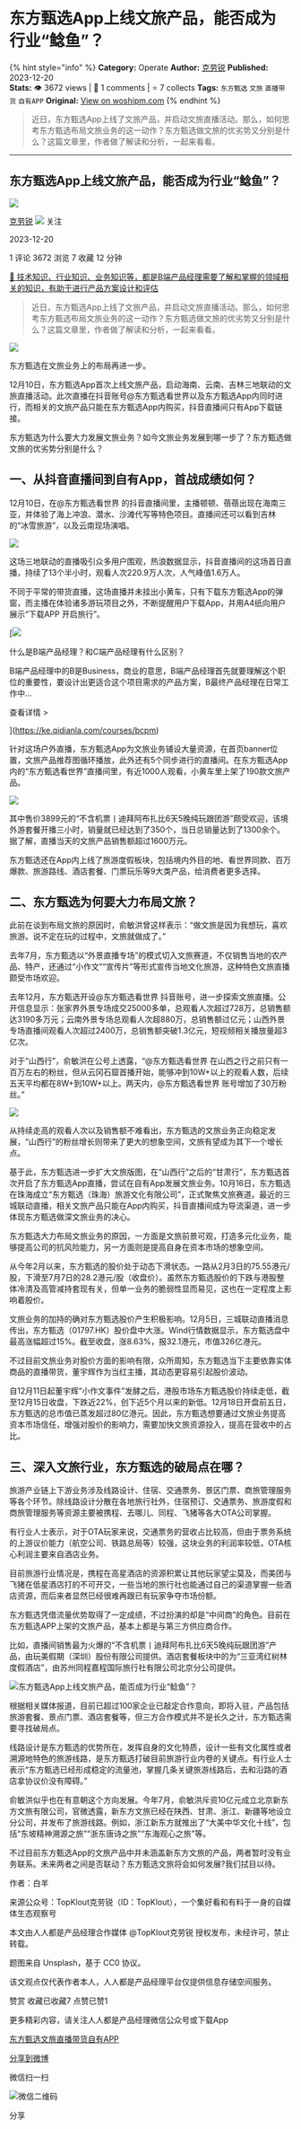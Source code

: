 # 东方甄选App上线文旅产品，能否成为行业“鲶鱼”？
{% hint style="info" %}
**Category:** Operate
**Author:** [克劳锐](https://www.woshipm.com/u/1439338)
**Published:** 2023-12-20  
**Stats:** 👁️ 3672 views | 💬 1 comments | ⭐ 7 collects
**Tags:** `东方甄选` `文旅` `直播带货` `自有APP`
**Original:** [View on woshipm.com](https://www.woshipm.com/operate/5962767.html)
{% endhint %}
> 近日，东方甄选App上线了文旅产品，并启动文旅直播活动。那么，如何思考东方甄选布局文旅业务的这一动作？东方甄选做文旅的优劣势又分别是什么？这篇文章里，作者做了解读和分析，一起来看看。

---

## 东方甄选App上线文旅产品，能否成为行业“鲶鱼”？

[![](https://image.woshipm.com/wp-files/2022/06/NDd55yxXBEbyKfqbpICF.jpeg!/both/72x72)](https://www.woshipm.com/u/1439338)

[克劳锐](https://www.woshipm.com/u/1439338) ![](https://static.woshipm.com/tag/1122_1@2x.png) 关注

2023-12-20

1 评论 3672 浏览 7 收藏 12 分钟

[🔗 技术知识、行业知识、业务知识等，都是B端产品经理需要了解和掌握的领域相关的知识，有助于进行产品方案设计和评估](https://ke.qidianla.com/courses/bcpm)

> 近日，东方甄选App上线了文旅产品，并启动文旅直播活动。那么，如何思考东方甄选布局文旅业务的这一动作？东方甄选做文旅的优劣势又分别是什么？这篇文章里，作者做了解读和分析，一起来看看。

![](https://image.woshipm.com/2023/04/13/d184589e-d9e9-11ed-a8b0-00163e0b5ff3.jpg)

东方甄选在文旅业务上的布局再进一步。

12月10日，东方甄选App首次上线文旅产品，启动海南、云南、吉林三地联动的文旅直播活动。此次直播在抖音账号@东方甄选看世界以及东方甄选App内同时进行，而相关的文旅产品只能在东方甄选App内购买，抖音直播间只有App下载链接。

东方甄选为什么要大力发展文旅业务？如今文旅业务发展到哪一步了？东方甄选做文旅的优劣势分别是什么？

## 一、从抖音直播间到自有App，首战成绩如何？

12月10日，在@东方甄选看世界 的抖音直播间里，主播顿顿、蓓蓓出现在海南三亚，并体验了海上冲浪、潜水、沙滩代写等特色项目。直播间还可以看到吉林的“冰雪旅游”，以及云南现场演唱。

![](https://image.yunyingpai.com/wp/2023/12/2hO4biPEdss2c66MmhYW.png)

这场三地联动的直播吸引众多用户围观，热浪数据显示，抖音直播间的这场首日直播，持续了13个半小时，观看人次220.9万人次，人气峰值1.6万人。

不同于平常的带货直播，这场直播并未挂出小黄车，只有下载东方甄选App的弹窗，而主播在体验诸多游玩项目之外，不断提醒用户下载App，并用A4纸向用户展示“下载APP 开启旅行”。

[![](https://image.woshipm.com/2023/07/27/6f50fd24-2c7f-11ee-875d-00163e0b5ff3.png)

什么是B端产品经理？和C端产品经理有什么区别？

B端产品经理中的B是Business，商业的意思，B端产品经理首先就要理解这个职位的重要性，要设计出更适合这个项目需求的产品方案，B最终产品经理在日常工作中...

查看详情 >

](https://ke.qidianla.com/courses/bcpm)

针对这场户外直播，东方甄选App为文旅业务铺设大量资源，在首页banner位置，文旅产品推荐图循环播放，此外还有5个同步进行的直播间。在东方甄选App内的“东方甄选看世界”直播间里，有近1000人观看，小黄车里上架了190款文旅产品。

![](https://image.yunyingpai.com/wp/2023/12/hkEfYf58eZCTzQezgIBO.png)

其中售价3899元的“不含机票丨迪拜阿布扎比6天5晚纯玩跟团游”颇受欢迎，该境外游套餐开播三小时，销量就已经达到了350个，当日总销量达到了1300余个。据了解，直播当天的文旅产品销售额超过1600万元。

东方甄选还在App内上线了旅游度假板块，包括境内外目的地、看世界同款、百万爆款、旅游路线、酒店套餐、门票玩乐等9大类产品，给消费者更多选择。

## 二、东方甄选为何要大力布局文旅？

此前在谈到布局文旅的原因时，俞敏洪曾这样表示：“做文旅是因为我想玩，喜欢旅游。说不定在玩的过程中，文旅就做成了。”

去年7月，东方甄选以“外景直播专场”的模式切入文旅赛道，不仅销售当地的农产品、特产，还通过“小作文”“宣传片”等形式宣传当地文化旅游，这种特色文旅直播颇受市场欢迎。

去年12月，东方甄选开设@东方甄选看世界 抖音账号，进一步探索文旅直播。公开信息显示：张家界外景专场成交25000多单，总观看人次超过728万，总销售额达3190多万元；云南外景专场总观看人次超880万，总销售额过亿元；山西外景专场直播间观看人次超过2400万，总销售额突破1.3亿元，短视频相关播放量超3亿次。

对于“山西行”，俞敏洪在公号上透露，“@东方甄选看世界 在山西之行之前只有一百万左右的粉丝，但从云冈石窟首播开始，能够冲到10W+以上的观看人数，后续五天平均都在8W+到10W+以上。两天内，@东方甄选看世界 账号增加了30万粉丝。”

![](https://image.yunyingpai.com/wp/2023/12/BxBrD3dr1DyNLVJf4qT4.png)

从持续走高的观看人次以及销售额不难看出，东方甄选的文旅业务正向稳定发展，“山西行”的粉丝增长则带来了更大的想象空间，文旅有望成为其下一个增长点。

基于此，东方甄选进一步扩大文旅版图，在“山西行”之后的“甘肃行”，东方甄选首次开启了东方甄选App直播，尝试在自有App发展文旅业务。10月16日，东方甄选在珠海成立“东方甄选（珠海）旅游文化有限公司”，正式聚焦文旅赛道。最近的三城联动直播，相关文旅产品只能在App内购买，抖音直播间成为导流渠道，进一步体现东方甄选做深文旅业务的决心。

东方甄选大力布局文旅业务的原因，一方面是文旅前景可观，打造多元化业务，能够提高公司的抗风险能力，另一方面则是提高自身在资本市场的想象空间。

从今年2月以来，东方甄选的股价处于动态下滑状态。一路从2月3日的75.55港元/股，下滑至7月7日的28.2港元/股（收盘价）。虽然东方甄选股价的下跌与港股整体冷清及高管减持套现有关，但单一业务的脆弱性显而易见，这也在一定程度上影响着股价。

文旅业务的加持的确对东方甄选股价产生积极影响。12月5日，三城联动直播消息传出，东方甄选（01797.HK）股价盘中大涨。Wind行情数据显示，东方甄选盘中最高涨幅超过15%。截至收盘，涨8.63%，报32.1港元，市值326亿港元。

不过目前文旅业务对股价方面的影响有限，众所周知，东方甄选当下主要依靠实体商品的直播带货，董宇辉作为当红主播，其动态更容易引起股价波动。

自12月11日起董宇辉“小作文事件”发酵之后，港股市场东方甄选股价持续走低，截至12月15日收盘，下跌近22%，创下近5个月以来的新低。12月18日开盘前五日，东方甄选的总市值已蒸发超过80亿港元。因此，东方甄选想要通过文旅业务提高资本市场信任，增强对股价的影响力，需要加快文旅资源投入，提高在营收中的占比。

## 三、深入文旅行业，东方甄选的破局点在哪？

旅游产业链上下游业务涉及线路设计、住宿、交通票务、景区门票、商旅管理服务等各个环节。除线路设计分散在各地旅行社外，住宿预订、交通票务、旅游度假和商旅管理服务等资源主要被携程、去哪儿、同程、飞猪等各大OTA公司掌握。

有行业人士表示，对于OTA玩家来说，交通票务的营收占比较高，但由于票务系统的上游议价能力（航空公司、铁路总局等）较强，这块业务的利润率较低，OTA核心利润主要来自酒店业务。

目前旅游行业情况是，携程在高星酒店的资源积累让其他玩家望尘莫及，而美团与飞猪在低星酒店打的不可开交，一些当地的旅行社也能通过自己的渠道掌握一些酒店资源，而后来者显然已经很难再跟已有玩家争夺市场份额。

东方甄选凭借流量优势取得了一定成绩，不过扮演的却是“中间商”的角色。目前在东方甄选APP上架的文旅产品，基本上都是与第三方供应商合作。

比如，直播间销售最为火爆的“不含机票丨迪拜阿布扎比6天5晚纯玩跟团游”产品，由玩美假期（深圳）股份有限公司提供。酒店套餐板块中的为“三亚湾红树林度假酒店”，由苏州同程嘉程国际旅行社有限公司北京分公司提供。

![东方甄选App上线文旅产品，能否成为行业“鲶鱼”？](https://image.yunyingpai.com/wp/2023/12/OoqgJnejx3eF5ug7kBH8.jpeg)

根据相关媒体报道，目前已超过100家企业已敲定合作意向，即将入驻，产品包括旅游套餐、景点门票、酒店套餐等，但三方合作模式并不是长久之计，东方甄选需要寻找破局点。

线路设计是东方甄选的优势所在，发挥自身的文化特质，设计一些有文化属性或者溯源地特色的旅游线路，是东方甄选打破目前旅游行业内卷的关键点。有行业人士表示“东方甄选已经形成稳定的流量池，掌握几条关键旅游线路后，去和沿路的酒店拿协议价没有障碍。”

俞敏洪似乎也在有意朝这个方向发展。今年7月，俞敏洪斥资10亿元成立北京新东方文旅有限公司，官微透露，新东方文旅已经在陕西、甘肃、浙江、新疆等地设立分公司，并发布了旅游线路。例如，浙江新东方就推出了“大美中华文化十线”，包括“东坡精神溯源之旅”“浙东唐诗之旅”“东海观心之旅”等。

不过目前东方甄选App的文旅产品中并未涵盖新东方文旅的产品，两者暂时没有业务联系。未来两者之间是否联动？东方甄选文旅将会如何发展?我们拭目以待。

作者：白羊

来源公众号：TopKlout克劳锐（ID：TopKlout），一个集好看和有料于一身的自媒体生态观察号

本文由人人都是产品经理合作媒体 @TopKlout克劳锐 授权发布，未经许可，禁止转载。

题图来自 Unsplash，基于 CC0 协议。

该文观点仅代表作者本人，人人都是产品经理平台仅提供信息存储空间服务。

赞赏 收藏已收藏7 点赞已赞1

更多精彩内容，请关注人人都是产品经理微信公众号或下载App

[东方甄选](https://www.woshipm.com/tag/%e4%b8%9c%e6%96%b9%e7%94%84%e9%80%89)[文旅](https://www.woshipm.com/tag/%e6%96%87%e6%97%85)[直播带货](https://www.woshipm.com/tag/%e7%9b%b4%e6%92%ad%e5%b8%a6%e8%b4%a7)[自有APP](https://www.woshipm.com/tag/%e8%87%aa%e6%9c%89app)

[分享到微博](https://service.weibo.com/share/share.php?appkey=2775287854&title=东方甄选App上线文旅产品，能否成为行业“鲶鱼”？&url=https://www.woshipm.com/operate/5962767.html&pic=https://image.woshipm.com/2023/04/13/d184589e-d9e9-11ed-a8b0-00163e0b5ff3.jpg)

微信扫一扫

![微信二维码](https://api.pwmqr.com/qrcode/create/?url=https://www.woshipm.com/operate/5962767.html)

分享